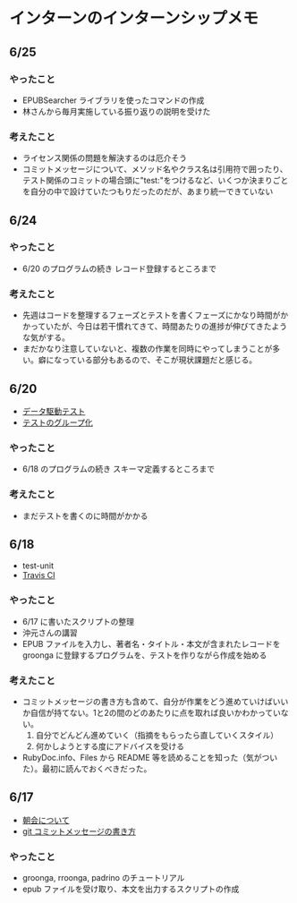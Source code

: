 # インターンのインターンシップメモ

## 6/25

### やったこと
- EPUBSearcher ライブラリを使ったコマンドの作成
- 林さんから毎月実施している振り返りの説明を受けた

### 考えたこと
- ライセンス関係の問題を解決するのは厄介そう
- コミットメッセージについて、メソッド名やクラス名は引用符で囲ったり、テスト関係のコミットの場合頭に"test:"をつけるなど、いくつか決まりごとを自分の中で設けていたつもりだったのだが、あまり統一できていない

## 6/24

### やったこと
- 6/20 のプログラムの続き レコード登録するところまで

### 考えたこと
- 先週はコードを整理するフェーズとテストを書くフェーズにかなり時間がかかっていたが、今日は若干慣れてきて、時間あたりの進捗が伸びてきたような気がする。
- まだかなり注意していないと、複数の作業を同時にやってしまうことが多い。癖になっている部分もあるので、そこが現状課題だと感じる。

## 6/20
- [データ駆動テスト](http://www.clear-code.com/blog/2013/1/23.html)
- [テストのグループ化](http://www.clear-code.com/blog/2012/4/25.html)

### やったこと
- 6/18 のプログラムの続き スキーマ定義するところまで

### 考えたこと
- まだテストを書くのに時間がかかる

## 6/18
- test-unit
- [Travis CI](https://travis-ci.org/)

### やったこと
- 6/17 に書いたスクリプトの整理
- 沖元さんの講習
- EPUB ファイルを入力し、著者名・タイトル・本文が含まれたレコードを groonga に登録するプログラムを、テストを作りながら作成を始める

### 考えたこと
- コミットメッセージの書き方も含めて、自分が作業をどう進めていけばいいか自信が持てない。1と2の間のどのあたりに点を取れば良いかわかっていない。
    1. 自分でどんどん進めていく（指摘をもらったら直していくスタイル）
    2. 何かしようとする度にアドバイスを受ける
- RubyDoc.info、Files から README 等を読めることを知った（気がついた）。最初に読んでおくべきだった。

## 6/17
- [朝会について](http://objectclub.jp/download/files/pf/MorningMeetingGuide.pdf)
- [git コミットメッセージの書き方](http://www.clear-code.com/blog/2012/2/21.html)

### やったこと
- groonga, rroonga, padrino のチュートリアル
- epub ファイルを受け取り、本文を出力するスクリプトの作成

